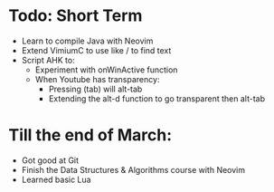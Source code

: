 # Todo: Short Term

- Learn to compile Java with Neovim
- Extend VimiumC to use <C-F> like / to find text
- Script AHK to:
  - Experiment with onWinActive function
  - When Youtube has transparency:
    - Pressing (tab) will alt-tab
    - Extending the alt-d function to go transparent then alt-tab

# Till the end of March:

- Got good at Git
- Finish the Data Structures & Algorithms course with Neovim
- Learned basic Lua
